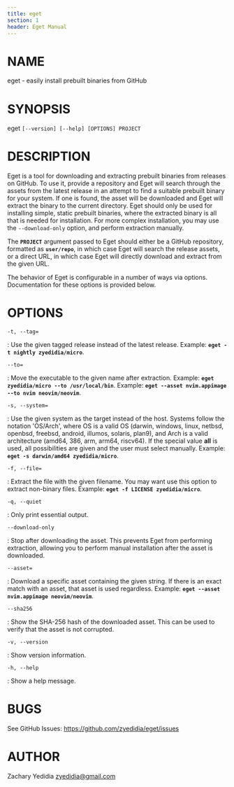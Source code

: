 ```yaml
---
title: eget
section: 1
header: Eget Manual
---
```


# NAME
  eget - easily install prebuilt binaries from GitHub

# SYNOPSIS
  eget `[--version] [--help] [OPTIONS] PROJECT`

# DESCRIPTION
  Eget is a tool for downloading and extracting prebuilt binaries from releases
  on GitHub. To use it, provide a repository and Eget will search through the
  assets from the latest release in an attempt to find a suitable prebuilt
  binary for your system. If one is found, the asset will be downloaded and
  Eget will extract the binary to the current directory. Eget should only be
  used for installing simple, static prebuilt binaries, where the extracted
  binary is all that is needed for installation. For more complex installation,
  you may use the `--download-only` option, and perform extraction manually.

  The **`PROJECT`** argument passed to Eget should either be a GitHub
  repository, formatted as **`user/repo`**, in which case Eget will search the
  release assets, or a direct URL, in which case Eget will directly download
  and extract from the given URL.

  The behavior of Eget is configurable in a number of ways via options.
  Documentation for these options is provided below.

# OPTIONS
  `-t, --tag=`

:    Use the given tagged release instead of the latest release. Example: **`eget -t nightly zyedidia/micro`**.

  `--to=`

:    Move the executable to the given name after extraction. Example: **`eget zyedidia/micro --to /usr/local/bin`**. Example: **`eget --asset nvim.appimage --to nvim neovim/neovim`**.

  `-s, --system=`

:    Use the given system as the target instead of the host. Systems follow the notation 'OS/Arch', where OS is a valid OS (darwin, windows, linux, netbsd, openbsd, freebsd, android, illumos, solaris, plan9), and Arch is a valid architecture (amd64, 386, arm, arm64, riscv64). If the special value **all** is used, all possibilities are given and the user must select manually. Example: **`eget -s darwin/amd64 zyedidia/micro`**.

  `-f, --file=`

:    Extract the file with the given filename. You may want use this option to extract non-binary files. Example: **`eget -f LICENSE zyedidia/micro`**.

  `-q, --quiet`

:    Only print essential output.

  `--download-only`

:    Stop after downloading the asset. This prevents Eget from performing extraction, allowing you to perform manual installation after the asset is downloaded.

  `--asset=`

:    Download a specific asset containing the given string. If there is an exact match with an asset, that asset is used regardless. Example: **`eget --asset nvim.appimage neovim/neovim`**.

  `--sha256`

:    Show the SHA-256 hash of the downloaded asset. This can be used to verify that the asset is not corrupted.

  `-v, --version`

:    Show version information.

  `-h, --help`

:    Show a help message.

# BUGS

See GitHub Issues: <https://github.com/zyedidia/eget/issues>

# AUTHOR

Zachary Yedidia <zyedidia@gmail.com>
